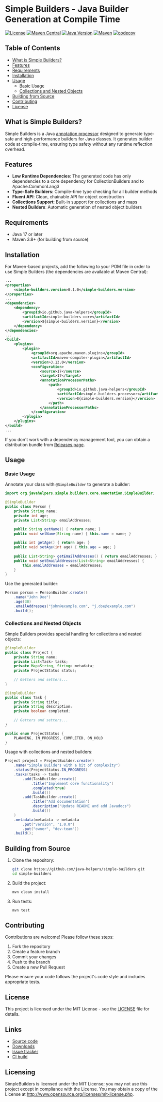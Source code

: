 # Simple Builders - Java Builder Generation at Compile Time

[![License](https://img.shields.io/badge/License-MIT%202.0-yellowgreen.svg)](https://github.com/java-helpers/simple-builders/blob/main/LICENSE)
[![Maven Central](https://img.shields.io/maven-central/v/io.github.java-helpers/simple-builders-core.svg?label=Maven%20Central)](https://search.maven.org/search?q=g:io.github.java-helpers%20AND%20a:simple-builders-core)
[![Java Version](https://img.shields.io/badge/Java-17%2B-blue)](https://www.oracle.com/java/technologies/javase/17-relnote-issues.html)
[![Maven](https://img.shields.io/badge/Maven-3.8%2B-orange)](https://maven.apache.org/)
[![codecov](https://codecov.io/gh/java-helpers/simple-builders/graph/badge.svg)](https://codecov.io/gh/java-helpers/simple-builders)

## Table of Contents
- [What is Simple Builders?](#what-is-simple-builders)
- [Features](#features)
- [Requirements](#requirements)
- [Installation](#installation)
- [Usage](#usage)
  - [Basic Usage](#basic-usage)
  - [Collections and Nested Objects](#collections-and-nested-objects)
- [Building from Source](#building-from-source)
- [Contributing](#contributing)
- [License](#license)

## What is Simple Builders?

Simple Builders is a Java [annotation processor](https://docs.oracle.com/en/java/javase/17/docs/specs/man/javac.html#annotation-processing) designed to generate type-safe and high-performance builders for Java classes. It generates builder code at compile-time, ensuring type safety without any runtime reflection overhead.

## Features

- **Low Runtime Dependencies**: The generated code has only dependencies to a core dependency for CollectionBuilders and to Apache.CommonLang3
- **Type-Safe Builders**: Compile-time type checking for all builder methods
- **Fluent API**: Clean, chainable API for object construction
- **Collections Support**: Built-in support for collections and maps
- **Nested Builders**: Automatic generation of nested object builders

## Requirements

- Java 17 or later
- Maven 3.8+ (for building from source)

## Installation

For Maven-based projects, add the following to your POM file in order to use Simple Builders (the dependencies are available at Maven Central):

```xml
...
<properties>
    <simple-builders.version>0.1.0</simple-builders.version>
</properties>
...
<dependencies>
    <dependency>
        <groupId>io.github.java-helpers</groupId>
        <artifactId>simple-builders-core</artifactId>
        <version>${simple-builders.version}</version>
    </dependency>
</dependencies>
...
<build>
    <plugins>
        <plugin>
            <groupId>org.apache.maven.plugins</groupId>
            <artifactId>maven-compiler-plugin</artifactId>
            <version>3.13.0</version>
            <configuration>
                <source>17</source>
                <target>17</target>
                <annotationProcessorPaths>
                    <path>
                        <groupId>io.github.java-helpers</groupId>
                        <artifactId>simple-builders-processor</artifactId>
                        <version>${simple-builders.version}</version>
                    </path>
                </annotationProcessorPaths>
            </configuration>
        </plugin>
    </plugins>
</build>
...
```

If you don't work with a dependency management tool, you can obtain a distribution bundle from [Releases page](https://github.com/java-helpers/simple-builders/releases).

## Usage

### Basic Usage

Annotate your class with `@SimpleBuilder` to generate a builder:

```java
import org.javahelpers.simple.builders.core.annotation.SimpleBuilder;

@SimpleBuilder
public class Person {
    private String name;
    private int age;
    private List<String> emailAddresses;

    public String getName() { return name; }
    public void setName(String name) { this.name = name; }
    
    public int getAge() { return age; }
    public void setAge(int age) { this.age = age; }
    
    public List<String> getEmailAddresses() { return emailAddresses; }
    public void setEmailAddresses(List<String> emailAddresses) { 
        this.emailAddresses = emailAddresses; 
    }
}
```

Use the generated builder:

```java
Person person = PersonBuilder.create()
    .name("John Doe")
    .age(30)
    .emailAddresses("john@example.com", "j.doe@example.com")
    .build();
```

### Collections and Nested Objects

Simple Builders provides special handling for collections and nested objects:

```java
@SimpleBuilder
public class Project {
    private String name;
    private List<Task> tasks;
    private Map<String, String> metadata;
    private ProjectStatus status;
    
    // Getters and setters...
}

@SimpleBuilder
public class Task {
    private String title;
    private String description;
    private boolean completed;
    
    // Getters and setters...
}

public enum ProjectStatus {
    PLANNING, IN_PROGRESS, COMPLETED, ON_HOLD
}
```

Usage with collections and nested builders:

```java
Project project = ProjectBuilder.create()
    .name("Simple Builders with a bit of complexity")
    .status(ProjectStatus.IN_PROGRESS)
    .tasks(tasks -> tasks
        .add(TaskBuilder.create()
            .title("Implement core functionality")
            .completed(true)
            .build())
        .add(TaskBuilder.create()
            .title("Add documentation")
            .description("Update README and add Javadocs")
            .build())
    )
    .metadata(metadata -> metadata
        .put("version", "1.0.0")
        .put("owner", "dev-team"))
    .build();
```

## Building from Source

1. Clone the repository:
   ```bash
   git clone https://github.com/java-helpers/simple-builders.git
   cd simple-builders
   ```

2. Build the project:
   ```bash
   mvn clean install
   ```

3. Run tests:
   ```bash
   mvn test
   ```

## Contributing

Contributions are welcome! Please follow these steps:

1. Fork the repository
2. Create a feature branch
3. Commit your changes
4. Push to the branch
5. Create a new Pull Request

Please ensure your code follows the project's code style and includes appropriate tests.

## License

This project is licensed under the MIT License - see the [LICENSE](LICENSE) file for details.


## Links

* [Source code](https://github.com/java-helpers/simple-builders/)
* [Downloads](https://github.com/java-helpers/simple-builders/releases)
* [Issue tracker](https://github.com/java-helpers/simple-builders/issues)
* [CI build](https://github.com/java-helpers/simple-builders/actions/)

## Licensing

SimpleBuilders is licensed under the MIT License; you may not use this project except in compliance with the License. You may obtain a copy of the License at http://www.opensource.org/licenses/mit-license.php.
